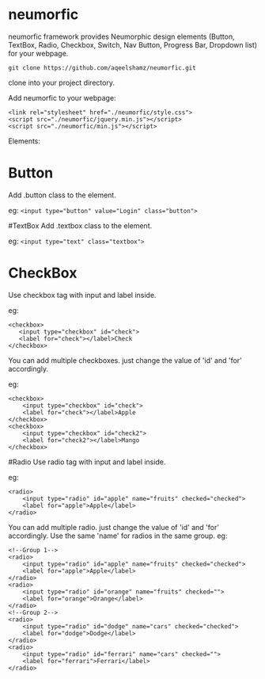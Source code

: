 # neumorfic
neumorfic framework provides Neumorphic design elements (Button, TextBox, Radio, Checkbox, Switch, Nav Button, Progress Bar, Dropdown list) for your webpage.
```
git clone https://github.com/aqeelshamz/neumorfic.git
```
clone into your project directory.

Add neumorfic to your webpage: 

```
<link rel="stylesheet" href="./neumorfic/style.css">
<script src="./neumorfic/jquery.min.js"></script>
<script src="./neumorfic/min.js"></script>
```

Elements:
# Button
Add .button class to the element.

eg: ```<input type="button" value="Login" class="button">```

#TextBox
Add .textbox class to the element.

eg: ```<input type="text" class="textbox">```

# CheckBox
Use checkbox tag with input and label inside.

eg: 
```
<checkbox>
   <input type="checkbox" id="check">
   <label for="check"></label>Check
</checkbox>
```
You can add multiple checkboxes. just change the value of 'id' and 'for' accordingly.

eg:
```
<checkbox>
    <input type="checkbox" id="check">
    <label for="check"></label>Apple
</checkbox>
<checkbox>
    <input type="checkbox" id="check2">
    <label for="check2"></label>Mango
</checkbox>
```
#Radio
Use radio tag with input and label inside.

eg:
```
<radio>
    <input type="radio" id="apple" name="fruits" checked="checked">
    <label for="apple">Apple</label>
</radio>
```
You can add multiple radio. just change the value of 'id' and 'for' accordingly. Use the same 'name' for radios in the same group.
eg:
```
<!--Group 1-->
<radio>
    <input type="radio" id="apple" name="fruits" checked="checked">
    <label for="apple">Apple</label>
</radio>
<radio>
    <input type="radio" id="orange" name="fruits" checked="">
    <label for="orange">Orange</label>
</radio>
<!--Group 2-->
<radio>
    <input type="radio" id="dodge" name="cars" checked="checked">
    <label for="dodge">Dodge</label>
</radio>
<radio>
    <input type="radio" id="ferrari" name="cars" checked="">
    <label for="ferrari">Ferrari</label>
</radio>
```
